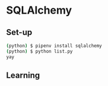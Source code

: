 # SQLAlchemy

## Set-up

```bash
(python) $ pipenv install sqlalchemy
(python) $ python list.py
yay
```

## Learning

